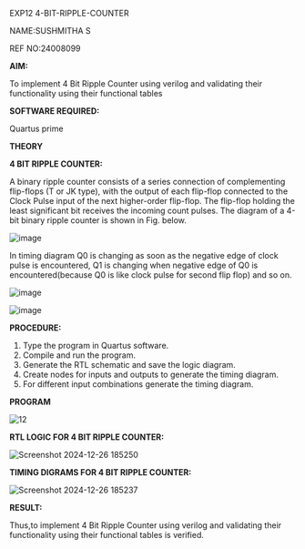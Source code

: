 EXP12 4-BIT-RIPPLE-COUNTER

NAME:SUSHMITHA S

REF NO:24008099

**AIM:**

To implement  4 Bit Ripple Counter using verilog and validating their functionality using their functional tables

**SOFTWARE REQUIRED:**

Quartus prime

**THEORY**

**4 BIT RIPPLE COUNTER:**

A binary ripple counter consists of a series connection of complementing flip-flops (T or JK type), with the output of each flip-flop connected to the Clock Pulse input of the next higher-order flip-flop. The flip-flop holding the least significant bit receives the incoming count pulses. The diagram of a 4-bit binary ripple counter is shown in Fig. below.

![image](https://github.com/naavaneetha/4-BIT-RIPPLE-COUNTER/assets/154305477/cb4b74d4-31ab-4359-95d0-d22e67daba13)

In timing diagram Q0 is changing as soon as the negative edge of clock pulse is encountered, Q1 is changing when negative edge of Q0 is encountered(because Q0 is like clock pulse for second flip flop) and so on.

![image](https://github.com/naavaneetha/4-BIT-RIPPLE-COUNTER/assets/154305477/a573a7d6-014e-4e54-93e6-e2ac9530960b)

![image](https://github.com/naavaneetha/4-BIT-RIPPLE-COUNTER/assets/154305477/85e1958a-2fc1-49bb-9a9f-d58ccbf3663c)

**PROCEDURE:**


 1. Type the program in Quartus software.
 2. Compile and run the program.
 3. Generate the RTL schematic and save the logic diagram.
 4. Create nodes for inputs and outputs to generate the timing diagram.
 5. For different input combinations generate the timing diagram. 


**PROGRAM**



![12](https://github.com/user-attachments/assets/05de7575-e54c-4c02-b46a-9b2a81e62b31)



**RTL LOGIC FOR 4 BIT RIPPLE COUNTER:**



![Screenshot 2024-12-26 185250](https://github.com/user-attachments/assets/c5611e3a-85be-4200-a782-1eb80230af90)





**TIMING DIGRAMS FOR 4 BIT RIPPLE COUNTER:**




![Screenshot 2024-12-26 185237](https://github.com/user-attachments/assets/25da335e-bea2-4e93-ac4c-5ac888cddec8)



**RESULT:**

 Thus,to implement 4 Bit Ripple Counter using verilog and validating 
their functionality using their functional tables is verified.
